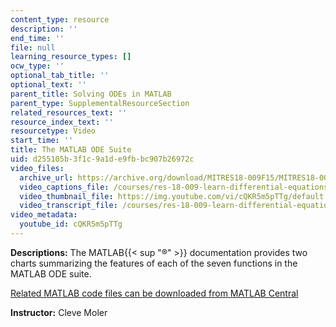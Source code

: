 ```yaml
---
content_type: resource
description: ''
end_time: ''
file: null
learning_resource_types: []
ocw_type: ''
optional_tab_title: ''
optional_text: ''
parent_title: Solving ODEs in MATLAB
parent_type: SupplementalResourceSection
related_resources_text: ''
resource_index_text: ''
resourcetype: Video
start_time: ''
title: The MATLAB ODE Suite
uid: d255105b-3f1c-9a1d-e9fb-bc907b26972c
video_files:
  archive_url: https://archive.org/download/MITRES18-009F15/MITRES18-009F15_odes_09_300k.mp4
  video_captions_file: /courses/res-18-009-learn-differential-equations-up-close-with-gilbert-strang-and-cleve-moler-fall-2015/67d62371b9a85840810fc98986f732c4_cQKR5m5pTTg.vtt
  video_thumbnail_file: https://img.youtube.com/vi/cQKR5m5pTTg/default.jpg
  video_transcript_file: /courses/res-18-009-learn-differential-equations-up-close-with-gilbert-strang-and-cleve-moler-fall-2015/2d1f3884d744452977ea80b2d7ff8d8e_cQKR5m5pTTg.pdf
video_metadata:
  youtube_id: cQKR5m5pTTg
---
```


**Descriptions:** The MATLAB{{< sup "®" >}} documentation provides two charts summarizing the features of each of the seven functions in the MATLAB ODE suite.

[Related MATLAB code files can be downloaded from MATLAB Central](http://www.mathworks.com/matlabcentral/fileexchange/54611)

**Instructor:** Cleve Moler